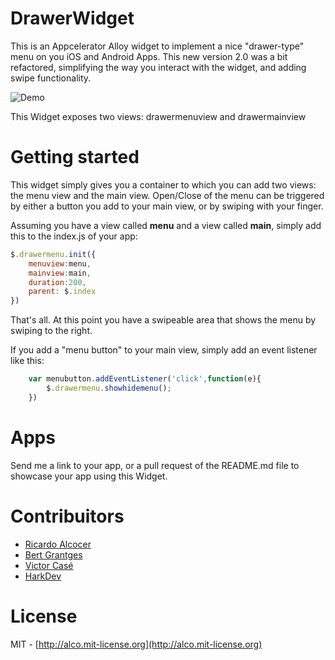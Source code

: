 DrawerWidget
======

This is an Appcelerator Alloy widget to implement a nice "drawer-type" menu on you iOS and Android Apps.  This new version 2.0 was a bit refactored, simplifying the way you interact with the widget, and adding swipe functionality.


![Demo](http://s20.postimg.org/wfxbv3kwd/drawermenu.gif)

This Widget exposes two views: drawermenuview and drawermainview


Getting started
======
This widget simply gives you a container to which you can add two views: the menu view and the main view.  Open/Close of the menu can be triggered by either a button you add to your main view, or by swiping with your finger.  

Assuming you have a view called **menu** and a view called **main**, simply add this to the index.js of your app:

````javascript
$.drawermenu.init({
    menuview:menu,
    mainview:main,
    duration:200,
    parent: $.index
})
````

That's all.  At this point you have a swipeable area that shows the menu by swiping to the right.

If you add a "menu button" to your main view, simply add an event listener like this:

````javascript
	var menubutton.addEventListener('click',function(e){
		$.drawermenu.showhidemenu();
	})
````

Apps
======
Send me a link to your app, or a pull request of the README.md file to showcase your app using this Widget.


Contribuitors
======

* [Ricardo Alcocer](https://github.com/ricardoalcocer)
* [Bert Grantges](https://github.com/grantges)
* [Victor Casé](https://github.com/casevictor)
* [HarkDev](https://github.com/HarkDev)

License
======
MIT - [http://alco.mit-license.org](http://alco.mit-license.org)